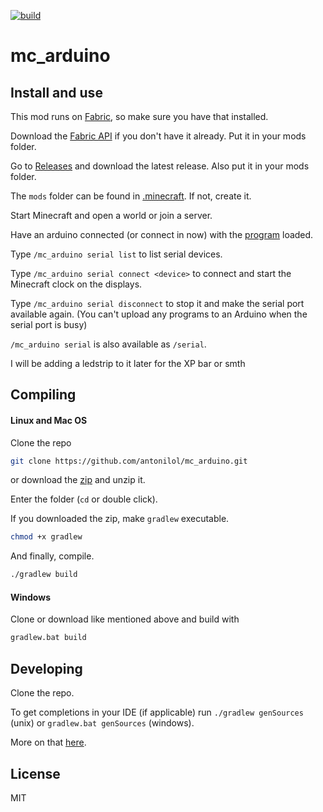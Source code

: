 [![build](https://github.com/antonilol/mc_arduino/actions/workflows/build.yml/badge.svg?branch=master)](https://github.com/antonilol/mc_arduino/actions/workflows/build.yml)

# mc_arduino


## Install and use

This mod runs on [Fabric](https://fabricmc.net/), so make sure you have that installed.

Download the [Fabric API](https://www.curseforge.com/minecraft/mc-mods/fabric-api/files) if you don't have it already. Put it in your mods folder.

Go to [Releases](https://github.com/antonilol/mc_arduino/releases) and download the latest release. Also put it in your mods folder.

The `mods` folder can be found in [.minecraft](https://minecraft.fandom.com/wiki/.minecraft#Locating_.minecraft).
If not, create it.

Start Minecraft and open a world or join a server.

Have an arduino connected (or connect in now) with the [program](https://github.com/antonilol/mc_arduino/blob/master/mc-arduino/mc-arduino.ino) loaded.

Type `/mc_arduino serial list` to list serial devices.

Type `/mc_arduino serial connect <device>` to connect and start the Minecraft clock on the displays.

Type `/mc_arduino serial disconnect` to stop it and make the serial port available again. (You can't upload any programs to an Arduino when the serial port is busy)

`/mc_arduino serial` is also available as `/serial`.

I will be adding a ledstrip to it later for the XP bar or smth

## Compiling

#### Linux and Mac OS

Clone the repo

```bash
git clone https://github.com/antonilol/mc_arduino.git
```
or download the [zip](https://github.com/antonilol/mc_arduino/archive/refs/heads/master.zip) and unzip it.

Enter the folder (`cd` or double click).

If you downloaded the zip, make `gradlew` executable.

```bash
chmod +x gradlew
```

And finally, compile.

```bash
./gradlew build
```

#### Windows

Clone or download like mentioned above and build with

```bash
gradlew.bat build
```

## Developing

Clone the repo.

To get completions in your IDE (if applicable) run `./gradlew genSources` (unix) or `gradlew.bat genSources` (windows).

More on that [here](https://fabricmc.net/wiki/tutorial:setup#generating_sources).

## License

MIT
